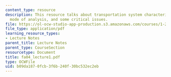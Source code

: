 ```yaml
---
content_type: resource
description: This resource talks about transportation system characterization, phases,
  mode of analysis, and some critical issues.
file: https://ol-ocw-studio-app-production.s3.amazonaws.com/courses/1-221j-transportation-systems-fall-2004/b09da1870fcb3f6b240f30bc532ec2eb_fa04_lecture1.pdf
file_type: application/pdf
learning_resource_types:
- Lecture Notes
parent_title: Lecture Notes
parent_type: CourseSection
resourcetype: Document
title: fa04_lecture1.pdf
type: OCWFile
uid: b09da187-0fcb-3f6b-240f-30bc532ec2eb
---
```

